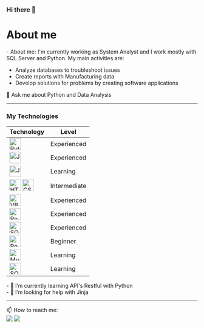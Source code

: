 ### Hi there 👋

<!--
**Rodrigolsantoswk/Rodrigolsantoswk** is a ✨ _special_ ✨ repository because its `README.md` (this file) appears on your GitHub profile.

Here are some ideas to get you started:

- 🔭 I’m currently working on Continental Tires
<!--- 👯 I’m looking to collaborate on ...-->
<h1>About me</h1>
- About me: I'm currently working as System Analyst and I work mostly with SQL Server and Python.   
My main activities are: 
<ul>
  <li>Analyze databases to troubleshoot issues</li>
  <li>Create reports with Manufacturing data</li>
  <li>Develop solutions for problems by creating software applications</li>
</ul>
💬 Ask me about Python and Data Analysis
<hr>
<h3>My Technologies</h3>
<table>
  <thead>
    <tr>
      <th>Technology</th>
      <th>Level</th>
    </tr>
  </thead>
  <tbody>
    <tr>
      <td>
        <img src="https://cdn.iconscout.com/icon/free/png-256/python-2752092-2284909.png" height="30" alt="Python"> 
      </td>
      <td>Experienced</td> 
    </tr>
    <tr>
      <td><img src="https://cdn.iconscout.com/icon/free/png-256/java-60-1174953.png" height="30" alt="Java"></td>
      <td>Experienced</td>
    </tr>
    <tr>
      <td><img src="https://cdn.iconscout.com/icon/free/png-256/javascript-2038874-1720087.png" height="30" alt="JavaScript"></td>
      <td>Learning</td>
    </tr>
    <tr>
      <td><img src="https://cdn.iconscout.com/icon/free/png-256/html5-40-1175193.png" height="30" alt="HTML5"> 
        <img src="https://cdn.iconscout.com/icon/free/png-256/css3-11-1175239.png" height="30" alt="CSS3">
      </td>
      <td>Intermediate</td>
    </tr>
    <tr>
      <td><img src="https://wyday.com/images/lm/langs/vba.1.svg" height="30" alt="VBA"></td>
      <td>Experienced</td>
    </tr>
    <tr>
      <td><img src="https://upload.wikimedia.org/wikipedia/commons/thumb/c/cf/New_Power_BI_Logo.svg/630px-New_Power_BI_Logo.svg.png" height="30" alt="PowerBI"></td>
      <td>Experienced</td>
    </tr>
    <tr>
      <td><img src="https://img.icons8.com/color/48/000000/microsoft-sql-server.png" height="30" alt="SQL Server"></td>
      <td>Experienced</td>
    </tr>
    <tr>
      <td><img src="https://img.icons8.com/color/48/000000/postgreesql.png" height="30" alt="PostgresSQL"></td>
      <td>Beginner</td>
    </tr>
    <tr>
      <td><img src="https://cdn.freebiesupply.com/logos/large/2x/mysql-5-logo-png-transparent.png" height="30" alt="MySQL"></td>
      <td>Learning</td>
    </tr>
    <tr>
      <td><img src="https://dwglogo.com/wp-content/uploads/2018/03/SQLite_Vector_logo.png" height="30" alt="SQLite"></td>
      <td>Learning</td>
    </tr>
  </tbody>
</table>
- 🌱 I’m currently learning API's Restful with Python<br>
- 🤔 I’m looking for help with Jinja
<hr>
📫 How to reach me:<br> <a href="https://www.linkedin.com/in/rodrigolsantoswk/"><img src="https://camo.githubusercontent.com/c00f87aeebbec37f3ee0857cc4c20b21fefde8a96caf4744383ebfe44a47fe3f/68747470733a2f2f696d672e736869656c64732e696f2f62616467652f2d4c696e6b6564496e2d2532333030373742353f7374796c653d666f722d7468652d6261646765266c6f676f3d6c696e6b6564696e266c6f676f436f6c6f723d7768697465"/></a> 
<a href="mailto:limasrodrigowk@gmail.com"><img src="https://camo.githubusercontent.com/927d6b3961fa048ff7303daf291cb5869dfa25018997cf8c1373c2f6a85b1458/68747470733a2f2f696d672e736869656c64732e696f2f62616467652f2d476d61696c2d2532333333333f7374796c653d666f722d7468652d6261646765266c6f676f3d676d61696c266c6f676f436f6c6f723d7768697465"/></a>
